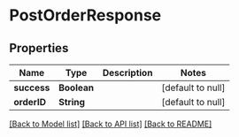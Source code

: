 # PostOrderResponse
## Properties

| Name | Type | Description | Notes |
|------------ | ------------- | ------------- | -------------|
| **success** | **Boolean** |  | [default to null] |
| **orderID** | **String** |  | [default to null] |

[[Back to Model list]](../README.md#documentation-for-models) [[Back to API list]](../README.md#documentation-for-api-endpoints) [[Back to README]](../README.md)


